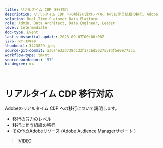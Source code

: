```yaml
---
title: リアルタイム CDP 移行対応
description: リアルタイム CDP への移行の労力レベル、移行に伴う組織の移行、Adobe Audience Managerサポートの追加のAdobeリソース
solution: Real-Time Customer Data Platform
role: Admin, Data Architect, Data Engineer, Leader
level: Intermediate
doc-type: Event
last-substantial-update: 2023-09-07T00:00:00Z
jira: KT-13899
thumbnail: 3423829.jpeg
source-git-commit: aa5a4e33d739dc33f17c6d5627552df5e0e772c1
workflow-type: tm+mt
source-wordcount: '57'
ht-degree: 0%

---
```



# リアルタイム CDP 移行対応

Adobeのリアルタイム CDP への移行について説明します。

* 移行の労力のレベル
* 移行に伴う組織の移行
* その他のAdobeリソース (Adobe Audience Managerサポート )


>[!VIDEO](https://video.tv.adobe.com/v/3423829/?learn=on)
